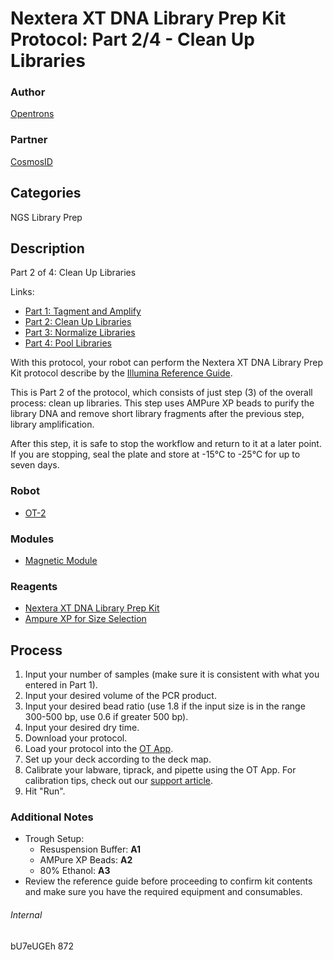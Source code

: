 # Nextera XT DNA Library Prep Kit Protocol: Part 2/4 - Clean Up Libraries

### Author
[Opentrons](http://www.opentrons.com/)

### Partner
[CosmosID](http://www.cosmosid.com/)

## Categories
NGS Library Prep

## Description
Part 2 of 4: Clean Up Libraries

Links: 
* [Part 1: Tagment and Amplify](./872-cosmosid-ngs-library-prep-part1) 
* [Part 2: Clean Up Libraries](./872-cosmosid-ngs-library-prep-part2) 
* [Part 3: Normalize Libraries](./872-cosmosid-ngs-library-prep-part3) 
* [Part 4: Pool Libraries](./872-cosmosid-ngs-library-prep-part4)

With this protocol, your robot can perform the Nextera XT DNA Library Prep Kit protocol describe by the [Illumina Reference Guide](https://support.illumina.com/content/dam/illumina-support/documents/documentation/chemistry_documentation/samplepreps_nextera/nextera-xt/nextera-xt-library-prep-reference-guide-15031942-03.pdf).

This is Part 2 of the protocol, which consists of just step (3) of the overall process: clean up libraries. This step uses AMPure XP beads to purify the library DNA and remove short library fragments after the previous step, library amplification.

After this step, it is safe to stop the workflow and return to it at a later point. If you are stopping, seal the plate and store at -15°C to -25°C for up to seven days.

### Robot
* [OT-2](https://opentrons.com/ot-2)

### Modules
* [Magnetic Module](https://opentrons.com/modules)

### Reagents
* [Nextera XT DNA Library Prep Kit](https://www.illumina.com/products/by-type/sequencing-kits/library-prep-kits/nextera-xt-dna.html)
* [Ampure XP for Size Selection](https://www.beckman.com/reagents/genomic/cleanup-and-size-selection/pcr)

## Process
1. Input your number of samples (make sure it is consistent with what you entered in Part 1).
2. Input your desired volume of the PCR product.
3. Input your desired bead ratio (use 1.8 if the input size is in the range 300-500 bp, use 0.6 if greater 500 bp).
4. Input your desired dry time.
5. Download your protocol.
6. Load your protocol into the [OT App](https://opentrons.com/ot-app).
7. Set up your deck according to the deck map.
8. Calibrate your labware, tiprack, and pipette using the OT App. For calibration tips, check out our [support article](https://support.opentrons.com/ot-2/getting-started-software-setup/deck-calibration).
9. Hit "Run".

### Additional Notes
* Trough Setup:
    * Resuspension Buffer: **A1**
    * AMPure XP Beads: **A2**
    * 80% Ethanol: **A3**
* Review the reference guide before proceeding to confirm kit contents and make sure you have the required equipment and consumables.

###### Internal
bU7eUGEh
872

